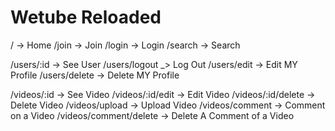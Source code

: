 # Wetube Reloaded

/ -> Home
/join -> Join
/login -> Login
/search -> Search


/users/:id -> See User
/users/logout _> Log Out
/users/edit -> Edit MY Profile
/users/delete -> Delete MY Profile

/videos/:id -> See Video
/videos/:id/edit -> Edit Video
/videos/:id/delete -> Delete Video
/videos/upload -> Upload Video
/videos/comment -> Comment on a Video
/videos/comment/delete -> Delete A Comment of a Video